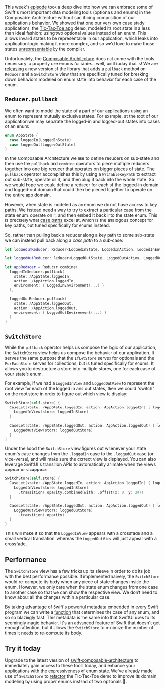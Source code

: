This week's [episode](/episodes/ep149-derived-behavior-optionals-and-enums) took a deep dive into how we can embrace some of Swift's most important data modeling tools (optionals and enums) in the Composable Architecture without sacrificing composition of our application's behavior. We showed that one our very own case study applications, the [Tic-Tac-Toe app](https://github.com/pointfreeco/swift-composable-architecture/blob/7b42aaced0153c67e6f97659fd7bcfd605428243/Examples/TicTacToe/Sources/Core/AppCore.swift#L7-L12) demo, modeled its root state in a less than ideal fashion: using two optional values instead of an enum. This allows invalid states to be representable in our application, which leaks into application logic making it more complex, and so we'd love to make those states [unrepresentable](/episodes/ep4-algebraic-data-types) by the compiler.

Unfortunately, the [Composable Architecture](/collections/composable-architecture) does not come with the tools necessary to properly use enums for state… well, until today that is! We are [releasing](https://github.com/pointfreeco/swift-composable-architecture/releases/tag/0.19.0) a new version of the library that adds a `pullback` method on `Reducer` and a `SwitchStore` view that are specifically tuned for breaking down behaviors modeled on enum state into behavior for each case of the enum.

## `Reducer.pullback`

We often want to model the state of a part of our applications using an enum to represent mutually exclusive states. For example, at the root of our application we may separate the logged-in and logged-out states into cases of an enum:

```swift
enum AppState {
  case loggedIn(LoggedInState)
  case loggedOut(LoggedOutState)
}
```

In the Composable Architecture we like to define reducers on sub-state and then use the `pullback` and `combine` operators to piece multiple reducers together into one big reducer that operates on bigger pieces of state. The `pullback` operator accomplishes this by using a `WritableKeyPath` to extract out sub-state, operate on it, and then plug it back into the whole state. So we would hope we could define a reducer for each of the logged-in domain and logged-out domain that could then be pieced together to operate on the entire app domain.

However, when state is modeled as an enum we do not have access to key paths. We instead need a way to try to extract a particular case from the state enum, operate on it, and then embed it back into the state enum. This is precisely what [case paths](/collections/enums-and-structs/case-paths) excel at, which is the analogous concept for key paths, but tuned specifically for enums instead.

So, rather than pulling back a reducer along a key path to some sub-state we can instead pull back along a _case path_ to a sub-case:

```swift
let loggedInReducer: Reducer<LoggedInState, LoggedInAction, LoggedInEnvironment> = …

let loggedOutReducer: Reducer<LoggedOutState, LoggedOutAction, LoggedOutEnvironment> = …

let appReducer = Reducer.combine(
  loggedInReducer.pullback(
    state: /AppState.loggedIn,
    action: /AppAction.loggedIn,
    environment: { LoggedInEnvironment(...) }
  ),

  loggedOutReducer.pullback(
    state: /AppState.loggedOut,
    action: /AppAction.loggedOut,
    environment: { LoggedOutEnvironment(...) }
  )
)
```

## `SwitchStore`

While the `pullback` operator helps us compose the logic of our application, the `SwitchStore` view helps us compose the behavior of our application. It serves the same purpose that the `IfLetStore` serves for optionals and the `ForEachStore` serves for collections, but is tuned specifically for enums. It allows you to destructure a store into multiple stores, one for each case of your state's enum.

For example, if we had a `LoggedInView` and `LoggedOutView` to represent the root view for each of the logged in and out states, then we could "switch" on the root store in order to figure out which view to display:

```swift
SwitchStore(self.store) {
  CaseLet(state: /AppState.loggedIn, action: AppAction.loggedIn) { loggedInStore in
    LoggedInView(store: loggedInStore)
  }

  CaseLet(state: /AppState.loggedOut, action: AppAction.loggedOut) { loggedOutStore in
    LoggedOutView(store: loggedOutStore)
  }
}
```

Under the hood the `SwitchStore` view figures out whenever your state enum's case changes from the `.loggedIn` case to the `.loggedOut` case (or vice-versa), and will make sure the correct view is displayed. You can also leverage SwiftUI's transition APIs to automatically animate when the views appear or disappear:

```swift
SwitchStore(self.store) {
  CaseLet(state: /AppState.loggedIn, action: AppAction.loggedIn) { loggedInStore in
    LoggedInView(store: loggedInStore)
      .transition(.opacity.combined(with: .offset(x: 0, y: 20))
  }

  CaseLet(state: /AppState.loggedOut, action: AppAction.loggedOut) { loggedOutStore in
    LoggedOutView(store: loggedOutStore)
      .transition(.opacity)
  }
}
```

This will make it so that the `LoggedInView` appears with a crossfade and a small vertical translation, whereas the `LoggedOutView` will just appear with a crossfade.

## Performance

The `SwitchStore` view has a few tricks up its sleeve in order to do its job with the best performance possible. If implemented naively, the `SwitchStore` would re-compute its body when any piece of state changes inside the enum. However, we only care when the state enum changes from one case to another case so that we can show the respective view. We don't need to know about all the changes within a particular case.

By taking advantage of Swift's powerful metadata embedded in every Swift program we can write a [function](https://github.com/pointfreeco/swift-composable-architecture/blob/3d8db944c7c14496f49c608ad66551cef6086cb1/Sources/ComposableArchitecture/SwiftUI/SwitchStore.swift#L585-L601) that determines the case of any enum, and so so blazingly fast. This metadata is the same info that SwiftUI uses to its seemingly magic behavior. It's an advanced feature of Swift that doesn't get enough attention, but it allows the `SwitchStore` to minimize the number of times it needs to re-compute its body.

## Try it today

Upgrade to the latest version of [swift-composable-architecture](https://github.com/pointfreeco/swift-composable-architecture/releases/tag/0.19.0) to immediately gain access to these tools today, and enhance your applications with the expressiveness of enum state. We've already made use of `SwitchStore` to [refactor](https://github.com/pointfreeco/swift-composable-architecture/pull/595) the Tic-Tac-Toe demo to improve its domain modeling by using proper enums instead of two optionals 🥳.

